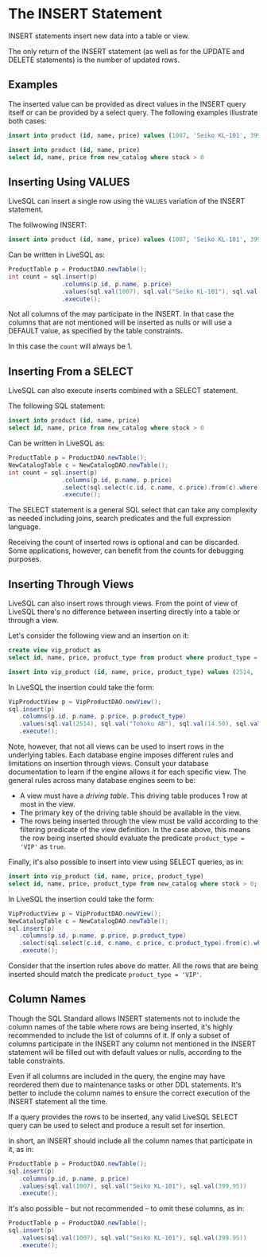 # The INSERT Statement

INSERT statements insert new data into a table or view.

The only return of the INSERT statement (as well as for the UPDATE and DELETE statements) is the number of updated rows.



## Examples

The inserted value can be provided as direct values in the INSERT query itself or can be provided by a 
select query. The following examples illustrate both cases:

```sql
insert into product (id, name, price) values (1007, 'Seiko KL-101', 399.95);

insert into product (id, name, price) 
select id, name, price from new_catalog where stock > 0
```

## Inserting Using VALUES

LiveSQL can insert a single row using the `VALUES` variation of the INSERT statement. 

The follwowing INSERT:

```sql
insert into product (id, name, price) values (1007, 'Seiko KL-101', 399.95);
```

Can be written in LiveSQL as:

```java
ProductTable p = ProductDAO.newTable();
int count = sql.insert(p)
               .columns(p.id, p.name, p.price)
               .values(sql.val(1007), sql.val("Seiko KL-101"), sql.val(399.95))
               .execute();
```

Not all columns of the may participate in the INSERT. In that case the columns that are not mentioned will be inserted as nulls
or will use a DEFAULT value, as specified by the table constraints.

In this case the `count` will always be 1.


## Inserting From a SELECT

LiveSQL can also execute inserts combined with a SELECT statement. 

The following SQL statement:

```sql
insert into product (id, name, price) 
select id, name, price from new_catalog where stock > 0
```

Can be written in LiveSQL as:

```java
ProductTable p = ProductDAO.newTable();
NewCatalogTable c = NewCatalogDAO.newTable();
int count = sql.insert(p)
               .columns(p.id, p.name, p.price)
               .select(sql.select(c.id, c.name, c.price).from(c).where(c.stock.gt(0)))
               .execute();
```

The SELECT statement is a general SQL select that can take any complexity as needed including joins, search predicates and the 
full expression language.

Receiving the count of inserted rows is optional and can be discarded. Some applications, however,
can benefit from the counts for debugging purposes.


## Inserting Through Views

LiveSQL can also insert rows through views. From the point of view of LiveSQL there's no difference between inserting directly
into a table or through a view.

Let's consider the following view and an insertion on it:

```sql
create view vip_product as
select id, name, price, product_type from product where product_type = 'VIP';

insert into vip_product (id, name, price, product_type) values (2514, 'Tohoku AB', 14.50, 'VIP');
```

In LiveSQL the insertion could take the form:

```java
VipProductView p = VipProductDAO.newView();
sql.insert(p)
   .columns(p.id, p.name, p.price, p.product_type)
   .values(sql.val(2514), sql.val("Tohoku AB"), sql.val(14.50), sql.val("VIP"))
   .execute();
```

Note, however, that not all views can be used to insert rows in the underlying tables. Each database engine imposes different
rules and limitations on insertion through views. Consult your database documentation to learn if the engine allows it for 
each specific view. The general rules across many database engines seem to be:
- A view must have a *driving table*. This driving table produces 1 row at most in the view.
- The primary key of the driving table should be available in the view.
- The rows being inserted through the view must be valid according to the filtering predicate of the view definition. In the case
above, this means the row being inserted should evaluate the predicate `product_type = 'VIP'` as `true`.

Finally, it's also possible to insert into view using SELECT queries, as in:

```sql
insert into vip_product (id, name, price, product_type) 
select id, name, price, product_type from new_catalog where stock > 0;
```

In LiveSQL the insertion could take the form:

```java
VipProductView p = VipProductDAO.newView();
NewCatalogTable c = NewCatalogDAO.newTable();
sql.insert(p)
   .columns(p.id, p.name, p.price, p.product_type)
   .select(sql.select(c.id, c.name, c.price, c.product_type).from(c).where(c.stock.gt(0)))
   .execute();
```

Consider that the insertion rules above do matter. All the rows that are being inserted should match the predicate `product_type = 'VIP'`.


## Column Names

Though the SQL Standard allows INSERT statements not to include the column names of the table where rows are being inserted, it's highly recommended 
to include the list of columns of it. If only a subset of columns participate in the INSERT any column not mentioned in the INSERT statement will 
be filled out with default values or nulls, according to the table constraints.

Even if all columns are included in the query, the engine may have reordered them due to maintenance tasks or other DDL statements. It's better 
to include the column names to ensure the correct execution of the INSERT statement all the time.

If a query provides the rows to be inserted, any valid LiveSQL SELECT query can be used to select and produce a result set for insertion.

In short, an INSERT should include all the column names that participate in it, as in:

```java
ProductTable p = ProductDAO.newTable();
sql.insert(p)
   .columns(p.id, p.name, p.price)
   .values(sql.val(1007), sql.val("Seiko KL-101"), sql.val(399.95))
   .execute();
```

It's also possible &ndash; but not recommended &ndash; to omit these columns, as in:

```java
ProductTable p = ProductDAO.newTable();
sql.insert(p)
   .values(sql.val(1007), sql.val("Seiko KL-101"), sql.val(399.95))
   .execute();
```

